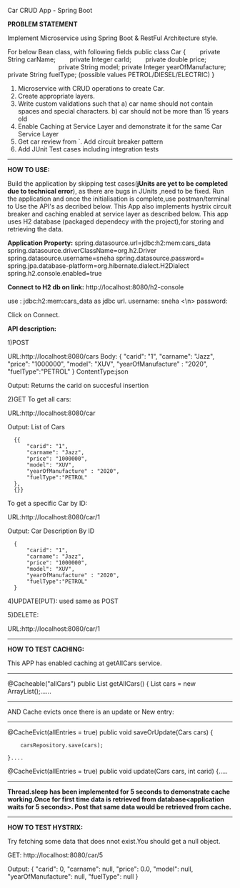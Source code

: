 Car CRUD App - Spring Boot

<b>PROBLEM STATEMENT</b>

Implement Microservice using Spring Boot & RestFul Architecture style.

For below Bean class, with following fields
public class Car {
       private String carName;
       private Integer carId;
       private double price;
                             private String model;
private Integer yearOfManufacture;
private String fuelType; (possible values PETROL/DIESEL/ELECTRIC)
}


1.	Microservice with CRUD operations to create Car.
2.	Create appropriate layers.
3.	Write custom validations such that
a)	car name should not contain spaces and special characters.
b)	car should not be more than 15 years old
4.	Enable Caching at Service Layer and demonstrate it for the same Car Service Layer
5.	Get car review from `. Add circuit breaker pattern
6.	Add JUnit Test cases including integration tests

**********************************************************


<b>HOW TO USE:</b>

Build the application by skipping test cases(<b>jUnits are yet to be completed due to technical error</b>), as there are  bugs in JUnits ,need to be fixed<EntityManagerFactory issue>.
Run the application and once the initialisation is complete,use postman/terminal to Use the API's as decribed below.
This App also implements hystrix circuit breaker and caching enabled at service layer as described below.
This app uses H2 database (packaged dependecy with the project),for storing and retrieving the data.

<b>Application Property:</b>
spring.datasource.url=jdbc:h2:mem:cars_data
spring.datasource.driverClassName=org.h2.Driver
spring.datasource.username=sneha
spring.datasource.password=
spring.jpa.database-platform=org.hibernate.dialect.H2Dialect
spring.h2.console.enabled=true

<b>Connect to H2 db on link:</b>
http://localhost:8080/h2-console

use : jdbc:h2:mem:cars_data  as jdbc url.
      username: sneha <\n>
      password: <blank>

Click on Connect.

<b>API description:</b>

1)POST

URL:http://localhost:8080/cars
Body:
    {
    "carid": "1",
    "carname": "Jazz",
    "price": "1000000",
    "model": "XUV",
    "yearOfManufacture" : "2020",
    "fuelType":"PETROL"
  }
ContentType:json

Output: Returns the carid on succesful insertion

2)GET 
  To get all cars:
  
  URL:http://localhost:8080/car
  
  Output: List of Cars
  
      {{
          "carid": "1",
          "carname": "Jazz",
          "price": "1000000",
          "model": "XUV",
          "yearOfManufacture" : "2020",
          "fuelType":"PETROL"
      },
      {}}
      
   To get a specific Car by ID:
   
   URL:http://localhost:8080/car/1
   
   Output: Car Description By ID
  
      {
          "carid": "1",
          "carname": "Jazz",
          "price": "1000000",
          "model": "XUV",
          "yearOfManufacture" : "2020",
          "fuelType":"PETROL"
      }
      
   
   
  4)UPDATE(PUT):
  used same as POST
  
  5)DELETE:
  
  URL:http://localhost:8080/car/1
  
  
  
************************************************
  
<b>HOW TO TEST CACHING:</b>

This APP has enabled caching at getAllCars service.

************************************************

@Cacheable("allCars")
	public List<Cars> getAllCars() {
		List<Cars> cars = new ArrayList<Cars>();......
  
************************************************  
  
  
 AND Cache evicts once there is an update or New entry:
 
 
************************************************
 
 
 @CacheEvict(allEntries = true)
	public void saveOrUpdate(Cars cars) {

		carsRepository.save(cars);

	}....
  
  @CacheEvict(allEntries = true)
	public void update(Cars cars, int carid) {.....
  
  
  *************************************************

<b>Thread.sleep has been implemented for 5 seconds to demonstrate cache working.Once for first time data is retrieved from database<application waits for 5 seconds>.
Post that same data would be retrieved from cache.</b>


************************************************


<b>HOW TO TEST HYSTRIX:</b>

Try fetching some data that does nnot exist.You should get a null object.

GET: http://localhost:8080/car/5

Output:
{
    "carid": 0,
    "carname": null,
    "price": 0.0,
    "model": null,
    "yearOfManufacture": null,
    "fuelType": null
}
  
  
